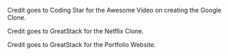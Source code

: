 Credit goes to Coding Star for the Awesome Video on creating the Google Clone.

Credit goes to GreatStack for the Netflix Clone.

Credit goes to GreatStack for the Portfolio Website.
